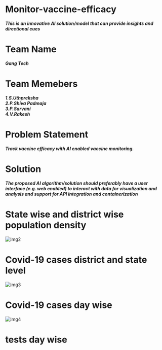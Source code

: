 # Monitor-vaccine-efficacy

***This is an innovative AI solution/model that can
provide insights and directional cues***

# Team Name

***Gang Tech***

# Team Memebers

  ***1.S.Uthpreksha***<br>
  ***2.P.Shiva Padmaja***<br>
  ***3.P.Sarvani***<br>
  ***4.V.Rakesh***<br>

# Problem Statement

***Track vaccine efficacy with AI enabled vaccine monitoring.***

# Solution

***The proposed AI algorithm/solution
should preferably have a user interface (e.g. web
enabled) to interact with data for visualization and
analysis and support for API integration and
containerization***

# State wise and district wise population density

![img2](https://user-images.githubusercontent.com/72642273/103418306-11d06a80-4bb4-11eb-8991-13b94c5df4a6.PNG)

# Covid-19 cases district and state level

![img3](https://user-images.githubusercontent.com/72642273/103418440-a2a74600-4bb4-11eb-99e0-6e73480c128e.PNG)

# Covid-19 cases day wise

![img4](https://user-images.githubusercontent.com/72642273/103418470-cd919a00-4bb4-11eb-9731-0a57b5bca445.PNG)

# tests day wise

